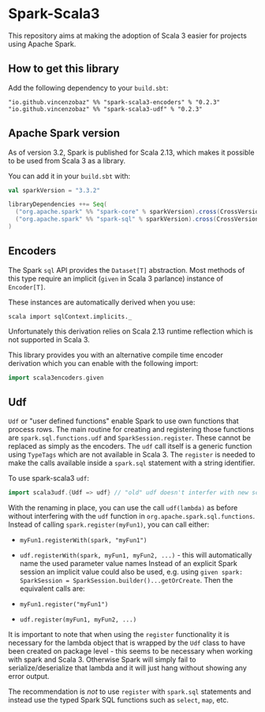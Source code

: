 # Spark-Scala3

This repository aims at making the adoption of Scala 3 easier for projects using
Apache Spark.

## How to get this library

Add the following dependency to your `build.sbt`:

```
"io.github.vincenzobaz" %% "spark-scala3-encoders" % "0.2.3"
"io.github.vincenzobaz" %% "spark-scala3-udf" % "0.2.3"
```

## Apache Spark version

As of version 3.2, Spark is published for Scala 2.13, which makes it possible to be used from Scala 3 as a library.

You can add it in your `build.sbt` with:

```scala
val sparkVersion = "3.3.2"

libraryDependencies ++= Seq(
  ("org.apache.spark" %% "spark-core" % sparkVersion).cross(CrossVersion.for3Use2_13),
  ("org.apache.spark" %% "spark-sql" % sparkVersion).cross(CrossVersion.for3Use2_13)
)
```

## Encoders

The Spark `sql` API provides the `Dataset[T]` abstraction. Most methods of this
type require an implicit (`given` in Scala 3 parlance) instance of `Encoder[T]`.

These instances are automatically derived when you use:

```
scala import sqlContext.implicits._
```

Unfortunately this derivation relies on Scala 2.13 runtime reflection which is
not supported in Scala 3.

This library provides you with an alternative compile time encoder derivation which
you can enable with the following import:

```scala
import scala3encoders.given
```

## Udf

`Udf` or "user defined functions" enable Spark to use own functions that process rows.
The main routine for creating and registering those functions are 
`spark.sql.functions.udf` and `SparkSession.register`. These cannot be replaced as simply as the encoders.
The `udf` call itself is a generic function using `TypeTags` which are not available in Scala 3. The `register` is needed to make the calls available inside a `spark.sql` statement with a string identifier.

To use spark-scala3 `udf`:

```scala
import scala3udf.{Udf => udf} // "old" udf doesn't interfer with new scala3udf.udf when renamed
``` 

With the renaming in place, you can use the call `udf(lambda)` as before without interfering with the `udf` function in `org.apache.spark.sql.functions`. Instead of calling `spark.register(myFun1)`, you can call either:

- `myFun1.registerWith(spark, "myFun1")`
- `udf.registerWith(spark, myFun1, myFun2, ...)` - this will automatically name the used parameter value names
Instead of an explicit Spark session an implicit value could also be used, e.g. using `given spark: SparkSession = SparkSession.builder()...getOrCreate`. Then the equivalent calls are:

- `myFun1.register("myFun1")`
- `udf.register(myFun1, myFun2, ...)`

It is important to note that when using the `register` functionality it is necessary for the lambda object that is wrapped by the `Udf` class to have been created on package level - this seems to be necessary when working with spark and Scala 3. Otherwise Spark will simply fail to serialize/deserialize that lambda and it will just hang without showing any error output.

The recommendation is _not_ to use `register` with `spark.sql` statements and instead use the typed Spark SQL functions such as `select`, `map`, etc.
